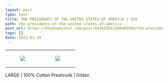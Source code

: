 ```yaml
---
layout: post
type: text
title: THE PRESIDENTS OF THE UNITED STATES OF AMERICA | $20
path: the-presidents-of-the-united-states-of-america
post_url: https://heybuymyshit.com/post/641625911360405504/the-presidents-of-the-united-states-of-america
tags: []
date: 2021-01-29
---
```




<table style="width:100%;"><tr><td style="vertical-align:top;">
      <figure class="tmblr-full" data-orig-height="2048" data-orig-width="1365" data-orig-src="https://concertshirts.netlify.app/shirts/0550/0550-01.jpg"><img src="https://64.media.tumblr.com/774827fc7d01f35a584b6ee1cfeea0e0/6dc8336ec182dd58-e7/s540x810/a1b86fb8525f05a5789750a5595eea143125484c.jpg" data-orig-height="2048" data-orig-width="1365" data-orig-src="https://concertshirts.netlify.app/shirts/0550/0550-01.jpg"/></figure></td>
    <td style="vertical-align:top;">
      <figure class="tmblr-full" data-orig-height="2048" data-orig-width="1365" data-orig-src="https://concertshirts.netlify.app/shirts/0550/0550-02.jpg"><img src="https://64.media.tumblr.com/d5fe95de3eef2ea6a62ce1f50a93e1ae/6dc8336ec182dd58-e3/s540x810/b388a32045394ff462b54a810842442d9def6dc6.jpg" data-orig-height="2048" data-orig-width="1365" data-orig-src="https://concertshirts.netlify.app/shirts/0550/0550-02.jpg"/></figure></td>
  </tr></table><p>
  LARGE | 100% Cotton Preshrunk | Gildan
</p>

